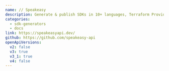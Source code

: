 ```yaml
---
name: // Speakeasy
description: Generate & publish SDKs in 10+ languages, Terraform Providers, and docs from your OpenAPI
categories:
  - sdk-generators
  - docs
link: https://speakeasyapi.dev/
github: https://github.com/speakeasy-api
openApiVersions:
  v2: false
  v3: true
  v3_1: true
  v4: false
---
```

